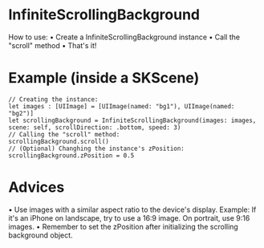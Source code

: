 # InfiniteScrollingBackground
How to use:
• Create a InfiniteScrollingBackground instance
• Call the "scroll" method
• That's it!

# Example (inside a SKScene)
```
// Creating the instance:
let images : [UIImage] = [UIImage(named: "bg1"), UIImage(named: "bg2")]
let scrollingBackground = InfiniteScrollingBackground(images: images, scene: self, scrollDirection: .bottom, speed: 3)
// Calling the "scroll" method:
scrollingBackground.scroll()
// (Optional) Changhing the instance's zPosition:
scrollingBackground.zPosition = 0.5
```

# Advices
• Use images with a similar aspect ratio to the device's display. Example: If it's an iPhone on landscape, try to use a 16:9 image. On portrait, use 9:16 images.
• Remember to set the zPosition after initializing the scrolling background object.
